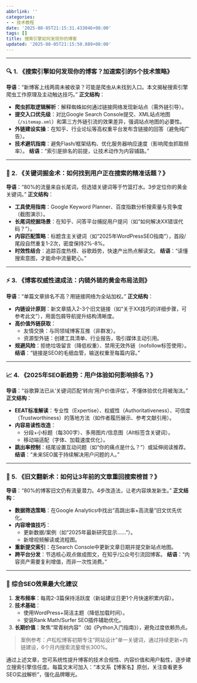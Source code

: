 ```yaml
---
abbrlink: ''
categories:
- - 技术教程
date: '2025-08-05T21:15:31.433046+08:00'
tags: []
title: 搜索引擎如何发现你的博客
updated: '2025-08-05T21:15:50.889+08:00'
---
```

---

### 🔍 1. **《搜索引擎如何发现你的博客？加速索引的5个技术策略》**

**导语**：“新博客上线两周未被收录？可能是爬虫从未找到入口。本文揭秘搜索引擎爬虫工作原理及主动触达技巧。”
**正文结构**：

* **爬虫抓取逻辑解析**：解释蜘蛛如何通过链接网络发现新站点（需外链引导）。
* **提交入口优先级**：对比Google Search Console提交、XML站点地图（`/sitemap.xml`）和第三方外链引流的效果差异，强调站点地图的必要性。
* **外链建设实操**：在知乎、行业论坛等高权重平台发布含链接的回答（避免纯广告）。
* **技术避坑指南**：避免Flash/框架结构、优化服务器响应速度（影响爬虫抓取频率）。
  **结语**：“索引是排名的前提，让技术动作为内容铺路。”

---

### 🔎 2. **《关键词掘金术：如何找到用户正在搜索的精准话题？》**

**导语**：“80%的流量来自长尾词，但选错关键词等于竹篮打水。3步定位你的黄金关键词。”
**正文结构**：

* **工具使用指南**：Google Keyword Planner、百度指数分析搜索量与竞争度（截图演示）。
* **长尾词挖掘场景**：在知乎、问答平台捕捉用户提问（如“如何解决XX错误代码？”）。
* **内容匹配策略**：标题含主关键词（如“2025年WordPressSEO指南”），首段/尾段自然重复1-2次，密度保持2%-8%。
* **时效性结合**：追踪百度热榜、谷歌趋势，快速产出热点解读文。
  **结语**：“读懂搜索意图，才能命中流量靶心。”

---

### ⚡ 3. **《博客权威性速成法：内链外链的黄金布局法则》**

**导语**：“单篇文章排名不高？用链接网络为全站加权。”
**正文结构**：

* **内链设计原则**：新文章插入2-3个旧文链接（如“关于XX技巧的详细步骤，可参考此文”），用面包屑导航提升结构清晰度。
* **高价值外链获取**：
  * 友情交换：与同领域博客互推（非群发）。
  * 资源型外链：创建工具清单、行业报告，吸引媒体主动引用。
* **规避风险**：拒绝垃圾留言（降低权重）、禁用无效外链（nofollow标签使用）。
  **结语**：“链接是SEO的毛细血管，输送权重至每篇内容。”

---

### 📈 4. **《2025年SEO新趋势：用户体验如何影响排名？》**

**导语**：“谷歌算法已从‘关键词匹配’转向‘用户价值评估’。不懂体验优化将被淘汰。”
**正文结构**：

* **EEAT标准解读**：专业性（Expertise）、权威性（Authoritativeness）、可信度（Trustworthiness）的落地方法（如作者履历展示、参考文献引用）。
* **内容易读性改造**：
  * 分段+小标题（每300字）、多用图片/信息图（Alt标签含关键词）。
  * 移动端适配（字体、加载速度优化）。
* **跳出率控制**：结尾设置互动问题（如“你的痛点是什么？”）或延伸阅读推荐。
  **结语**：“未来SEO属于持续解决用户问题的人。”

---

### 🔄 5. **《旧文翻新术：如何让3年前的文章重回搜索榜首？》**

**导语**：“80%的博客旧文仍有流量潜力。4步改造法，让老内容焕发新生。”
**正文结构**：

* **数据筛选策略**：在Google Analytics中找出“高跳出率+高流量”旧文优先优化。
* **内容增值技巧**：
  * 更新数据/案例（如“2025年最新研究显示……”）。
  * 新增视频解读或流程图。
* **重新提交索引**：在Search Console中更新文章日期并提交新站点地图。
* **跨平台分发**：节选核心观点做成图文，在知乎/公众号引流回博客。
  **结语**：“内容资产需要复利增值，而非一次性消费。”

---

### 💎 **综合SEO效果最大化建议**

1. **发布频率**：每周2-3篇保持活跃度（新站建议日更1个月快速积累内容）。
2. **技术基础**：
   * 使用WordPress+简洁主题（降低加载时间）。
   * 安装Rank Math/Surfer SEO插件辅助优化。
3. **长期价值**：聚焦“常青树内容”（如《Python入门指南》），避免过度依赖热点。

> 案例参考：卢松松博客初期专注“网站设计”单一关键词，通过持续更新+内链建设，6个月内搜索流量增长300%。

通过上述文章，您可系统性提升博客的技术合规性、内容价值和用户黏性，逐步建立搜索引擎信任度。每篇文末可加入：“本文系【博客名】原创，关注查看更多SEO实战解析”，强化品牌曝光。
